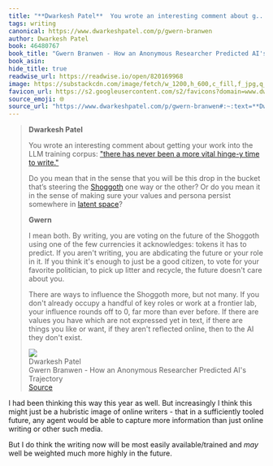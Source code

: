 ```yaml
---
title: "**Dwarkesh Patel**  You wrote an interesting comment about g..."
tags: writing
canonical: https://www.dwarkeshpatel.com/p/gwern-branwen
author: Dwarkesh Patel
book: 46480767
book_title: "Gwern Branwen - How an Anonymous Researcher Predicted AI's Trajectory"
book_asin: 
hide_title: true
readwise_url: https://readwise.io/open/820169968
image: https://substackcdn.com/image/fetch/w_1200,h_600,c_fill,f_jpg,q_auto:good,fl_progressive:steep,g_auto/https%3A%2F%2Fsubstack-video.s3.amazonaws.com%2Fvideo_upload%2Fpost%2F151435243%2Fcf820621-0a07-44eb-9258-b1b63ee686f4%2Ftranscoded-00001.png
favicon_url: https://s2.googleusercontent.com/s2/favicons?domain=www.dwarkeshpatel.com
source_emoji: 🌐
source_url: "https://www.dwarkeshpatel.com/p/gwern-branwen#:~:text=**Dwarkesh%20Patel**,they%20don%27t%20exist."
---
```


> **Dwarkesh Patel**
> 
> You wrote an interesting comment about getting your work into the LLM training corpus: ["there has never been a more vital hinge-y time to write."](https://marginalrevolution.com/marginalrevolution/2024/08/the-wisdom-of-gwern-why-should-you-write.html)
> 
> Do you mean that in the sense that you will be this drop in the bucket that’s steering the [Shoggoth](https://www.nytimes.com/2023/05/30/technology/shoggoth-meme-ai.html) one way or the other? Or do you mean it in the sense of making sure your values and persona persist somewhere in [latent space](https://samanemami.medium.com/a-comprehensive-guide-to-latent-space-9ae7f72bdb2f)?
> 
> **Gwern**
> 
> I mean both. By writing, you are voting on the future of the Shoggoth using one of the few currencies it acknowledges: tokens it has to predict. If you aren't writing, you are abdicating the future or your role in it. If you think it's enough to just be a good citizen, to vote for your favorite politician, to pick up litter and recycle, the future doesn't care about you. 
> 
> There are ways to influence the Shoggoth more, but not many. If you don't already occupy a handful of key roles or work at a frontier lab, your influence rounds off to 0, far more than ever before. If there are values you have which are not expressed yet in text, if there are things you like or want, if they aren't reflected online, then to the AI they don't exist.
> <div class="quoteback-footer"><div class="quoteback-avatar"><img class="mini-favicon" src="https://s2.googleusercontent.com/s2/favicons?domain=www.dwarkeshpatel.com"></div><div class="quoteback-metadata"><div class="metadata-inner"><span style="display:none">FROM:</span><div aria-label="Dwarkesh Patel" class="quoteback-author"> Dwarkesh Patel</div><div aria-label="Gwern Branwen - How an Anonymous Researcher Predicted AI's Trajectory" class="quoteback-title"> Gwern Branwen - How an Anonymous Researcher Predicted AI's Trajectory</div></div></div><div class="quoteback-backlink"><a target="_blank" aria-label="go to the full text of this quotation" rel="noopener" href="https://www.dwarkeshpatel.com/p/gwern-branwen#:~:text=**Dwarkesh%20Patel**,they%20don%27t%20exist." class="quoteback-arrow"> Source</a></div></div>

I had been thinking this way this year as well. But increasingly I think this might just be a hubristic image of online writers - that in a sufficiently tooled future, any agent would be able to capture more information than just online writing or other such media.

But I do think the writing now will be most easily available/trained and *may* well be weighted much more highly in the future.